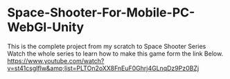 # Space-Shooter-For-Mobile-PC-WebGl-Unity
This is the complete project from my scratch to Space Shooter Series
Watch the whole series to learn how to make this game form the link Below.
<br>
https://www.youtube.com/watch?v=st41csglfIw&amp;list=PLTOn2oXX8FnEuF0Ghrj4GLnqDz9Pz0BZj
